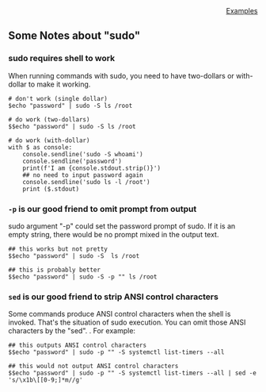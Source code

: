 <div style="text-align:right"><a href="./index">Examples</a></div>

## Some Notes about "sudo"

### sudo requires shell to work

When running commands with sudo, you need to have two-dollars or with-dollar to make it working.

```
# don't work (single dollar)
$echo "password" | sudo -S ls /root

# do work (two-dollars)
$$echo "password" | sudo -S ls /root

# do work (with-dollar)
with $ as console:
    console.sendline('sudo -S whoami')
    console.sendline('password')
    print(f'I am {console.stdout.strip()}')
    ## no need to input password again
    console.sendline('sudo ls -l /root')
    print ($.stdout)
```

### `-p` is our good friend to omit prompt from output

sudo argument "-p" could set the password prompt of sudo. If it is an empty string, there would be no prompt mixed in the output text.

```
## this works but not pretty
$$echo "password" | sudo -S  ls /root

## this is probably better
$$echo "password" | sudo -S -p "" ls /root
```

### `sed` is our good friend to strip ANSI control characters

Some commands produce ANSI control characters when the shell is invoked. 
That's the situation of sudo execution. You can omit those ANSI characters by the "sed". . For example:

```
## this outputs ANSI control characters
$$echo "password" | sudo -p "" -S systemctl list-timers --all

## this would not output ANSI control characters
$$echo "password" | sudo -p "" -S systemctl list-timers --all | sed -e 's/\x1b\[[0-9;]*m//g'
```

